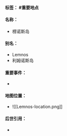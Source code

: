 #### 标签： #重要地点
#### 名称：
- 楞诺斯岛
#### 别名：
- Lemnos
- 利姆诺斯岛
#### 重要事件：
- 
#### 地图位置：
- ![[Lemnos-location.png]]
#### 后世引用：
- 